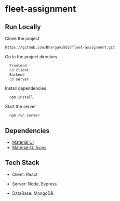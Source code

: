 # fleet-assignment

## Run Locally

Clone the project

```bash 
https://github.com/Bhargavi952/fleet-assignment.git
```

Go to the project directory
```bash
  Frontend
  cd client
  Backend
  cd server
```

Install dependencies

```bash
  npm install
```

Start the server

```bash
  npm run server
```
  
## Dependencies

 - [Material UI](https://material-ui.com/getting-started/installation/)
 - [Material-UI Icons](https://material-ui.com/components/icons/#icons)

 
  
## Tech Stack

- Client: React

- Server:  Node, Express

- DataBase: MongoDB
